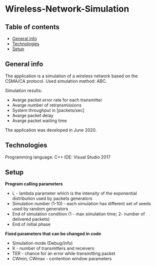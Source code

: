# Wireless-Network-Simulation

## Table of contents
* [General info](#general-info)
* [Technologies](#technologies)
* [Setup](#setup)

## General info
The application is a simulation of a wireless network based on the CSMA/CA protocol. 
Used simulation method: ABC.

Simulation results:
* Avarge packet error rate for each transmitter
* Avarge number of retransmissions
* System throughput in [packets/sec]
* Avarge packet delay
* Avarge packet waiting time

The application was developed in June 2020.

## Technologies

Programming language: C++
IDE: Visual Studio 2017


## Setup

**Program calling parameters**

* L - lambda parameter which is the intensity of the exponential distribution used by packets generators
* Simulation number (1-10) - each simulation has different set of seeds used by random generators 
* End of simulation condition (1 - max simulation time; 2- number of delivered packets) 
* End of initial phase

**Fixed parameters that can be changed in code**

* Simulation mode (Debug/Info)
* K - number of transmitters and receivers
* TER - chance for an error while transmitting packet
* CWmin, CWmax - contention window parameters 

